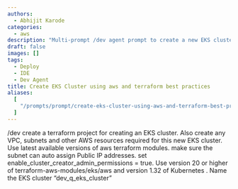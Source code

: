 ```yaml
---
authors:
  - Abhijit Karode
categories:
  - aws
description: "Multi-prompt /dev agent prompt to create a new EKS cluster "
draft: false
images: []
tags:
  - Deploy
  - IDE
  - Dev Agent
title: Create EKS Cluster using aws and terraform best practices
aliases:
  [
    "/prompts/prompt/create-eks-cluster-using-aws-and-terraform-best-practices-3d1dbca7",
  ]
---
```


/dev create a terraform project for creating an EKS cluster. Also create any VPC, subnets and other AWS resources required for this new EKS cluster. Use latest available versions of aws terraform modules. make sure the subnet can auto assign Public IP addresses. set enable_cluster_creator_admin_permissions = true. Use version 20 or higher of terraform-aws-modules/eks/aws and version 1.32 of Kubernetes . Name the EKS cluster “dev_q_eks_cluster”
